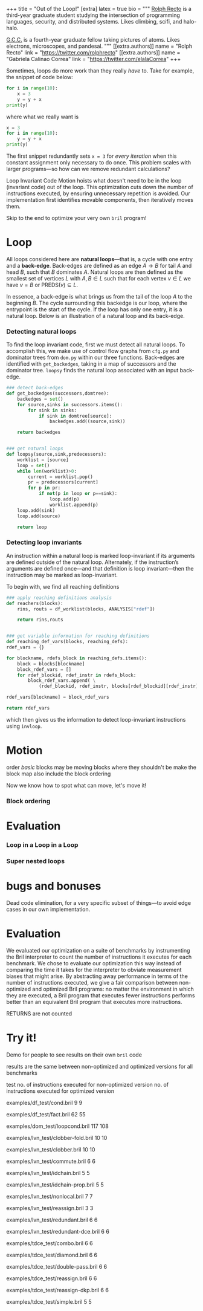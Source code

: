 +++
title = "Out of the Loop!"
[extra]
latex = true
bio = """
[Rolph Recto](https://twitter.com/rolphrecto) is a third-year graduate student studying
the intersection of programming languages, security, and distributed systems. Likes climbing, scifi, and halo-halo. 

[G.C.C.](https://twitter.com/elalaCorrea) is a fourth-year graduate fellow taking pictures of atoms. Likes electrons, microscopes, and pandesal.
"""
[[extra.authors]]
name = "Rolph Recto"
link = "https://twitter.com/rolphrecto"
[[extra.authors]]
name = "Gabriela Calinao Correa"
link = "https://twitter.com/elalaCorrea"
+++

Sometimes, loops do more work than they really *have* to. Take for example, the snippet of code below:

```python
for i in range(10):
    x = 3
    y = y + x
print(y)
```
where what we really want is 

```python
x = 3
for i in range(10):
    y = y + x
print(y)
```

The first snippet redundantly sets `x = 3` for *every iteration* when this constant assignment only necessary to do once. This problem scales with larger programs—so how can we remove redundant calculations?

Loop Invariant Code Motion hoists what doesn't need to be in the loop (invariant code) out of the loop. This optimization cuts down the number of instructions executed, by ensuring unnecessary repetition is avoided. Our implementation first identifies movable components, then iteratively moves them. 

Skip to the end to optimize your very own `bril` program!

# Loop

All loops considered here are **natural loops**—that is, a cycle with one entry and a **back-edge**. Back-edges are defined as an edge $A \longrightarrow B$ for tail $A$ and head $B$, such that $B$ dominates $A$.  Natural loops are then defined as the smallest set of vertices $L$ with $A,B \in L$ such that for each vertex $v \in L$ we have $v=B$ or PREDS($v$)$\subseteq L$.

In essence, a back-edge is what brings us from the tail of the loop $A$ to the beginning $B$.
The cycle surrounding this backedge is our loop, where the entrypoint is the start of the cycle.
If the loop has only one entry, it is a natural loop. Below is an illustration of a natural loop and its back-edge. 

### Detecting natural loops

To find the loop invariant code, first we must detect all natural loops. To accomplish this, we make use of control flow graphs from `cfg.py` and dominator trees from `dom.py` within our three functions. Back-edges are identified with `get_backedges`, taking in a map of successors and the dominator tree. `loopsy` finds the natural loop associated with an input back-edge. 

```python
### detect back-edges
def get_backedges(successors,domtree):
    backedges = set()
    for source,sinks in successors.items():
        for sink in sinks:
            if sink in domtree[source]:
                backedges.add((source,sink))

    return backedges


### get natural loops
def loopsy(source,sink,predecessors):
    worklist = [source]
    loop = set()
    while len(worklist)>0:
        current = worklist.pop()
        pr = predecessors[current]
        for p in pr:
            if not(p in loop or p==sink):
                loop.add(p)
                worklist.append(p)
    loop.add(sink)
    loop.add(source)

    return loop
```

### Detecting loop invariants
An instruction within a natural loop is marked loop-invariant if its arguments are defined outside of the natural loop. Alternately, if the instruction’s arguments are defined once—and that definition is loop invariant—then the instruction may be marked as loop-invariant.

To begin with, we find all reaching definitions

```python
### apply reaching definitions analysis
def reachers(blocks):
    rins, routs = df_worklist(blocks, ANALYSIS["rdef"])

    return rins,routs


### get variable information for reaching definitions
def reaching_def_vars(blocks, reaching_defs):
rdef_vars = {}

for blockname, rdefs_block in reaching_defs.items():
    block = blocks[blockname]
    block_rdef_vars = []
    for rdef_blockid, rdef_instr in rdefs_block:
        block_rdef_vars.append( \
            (rdef_blockid, rdef_instr, blocks[rdef_blockid][rdef_instr]["dest"]))

rdef_vars[blockname] = block_rdef_vars

return rdef_vars
```

which then gives us the information to detect loop-invariant instructions using `invloop`.


# Motion


order _basic_ blocks may be moving blocks where they shouldn't be
make the block map also include the block ordering

Now we know how to spot what can move, let's move it!

### Block ordering

# Evaluation

### Loop in a Loop in a Loop


### Super nested loops


###

# bugs and bonuses
Dead code elimination, for a very specific subset of things—to avoid edge cases in our own implementation.

# Evaluation

We evaluated our optimization on a suite of benchmarks by instrumenting the
Bril interpreter to count the number of instructions it executes for each
benchmark. We chose to evaluate our optimization this way instead of
comparing the time it takes for the interpreter to obviate measurement biases
that might arise. By abstracting away performance in terms of the number of 
instructions executed, we give a fair comparison between non-optimized and
optimized Bril programs: no matter the environment in which they are executed,
a Bril program that executes fewer instructions performs better than an
equivalent Bril program that executes more instructions.

RETURNS are not counted

# Try it!
Demo for people to see results on their own `bril` code

results are the same between non-optimized and optimized versions for all benchmarks

test
no. of instructions executed for non-optimized version
no. of instructions executed for optimized version

examples/df_test/cond.bril
9
9

examples/df_test/fact.bril
62
55

examples/dom_test/loopcond.bril
117
108

examples/lvn_test/clobber-fold.bril
10
10

examples/lvn_test/clobber.bril
10
10

examples/lvn_test/commute.bril
6
6

examples/lvn_test/idchain.bril
5
5

examples/lvn_test/idchain-prop.bril
5
5

examples/lvn_test/nonlocal.bril
7
7

examples/lvn_test/reassign.bril
3
3

examples/lvn_test/redundant.bril
6
6

examples/lvn_test/redundant-dce.bril
6
6

examples/tdce_test/combo.bril
6
6

examples/tdce_test/diamond.bril
6
6

examples/tdce_test/double-pass.bril
6
6

examples/tdce_test/reassign.bril
6
6

examples/tdce_test/reassign-dkp.bril
6
6

examples/tdce_test/simple.bril
5
5


<!---eof--->

